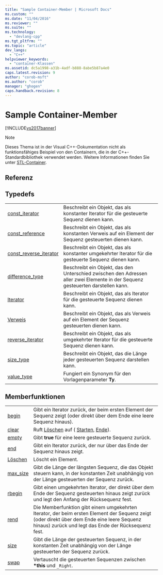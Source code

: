```yaml
---
title: "Sample Container-Member | Microsoft Docs"
ms.custom: ""
ms.date: "11/04/2016"
ms.reviewer: ""
ms.suite: ""
ms.technology: 
  - "devlang-cpp"
ms.tgt_pltfrm: ""
ms.topic: "article"
dev_langs: 
  - "C++"
helpviewer_keywords: 
  - "container-Klassen"
ms.assetid: dc5a1998-a31b-4adf-b888-8abe5b87a4e0
caps.latest.revision: 9
author: "corob-msft"
ms.author: "corob"
manager: "ghogen"
caps.handback.revision: 8
---
```

# Sample Container-Member
[!INCLUDE[vs2017banner](../assembler/inline/includes/vs2017banner.md)]

> [!NOTE]
>  Dieses Thema ist in der Visual C\+\+\-Dokumentation nicht als funktionsfähiges Beispiel von den Containern, die in der C\+\+\-Standardbibliothek verwendet werden.  Weitere Informationen finden Sie unter [STL\-Container](../standard-library/stl-containers.md).  
  
## Referenz  
  
## Typedefs  
  
|||  
|-|-|  
|[const\_iterator](../standard-library/container-class-const-iterator.md)|Beschreibt ein Objekt, das als konstanter Iterator für die gesteuerte Sequenz dienen kann.|  
|[const\_reference](../standard-library/container-class-const-reference.md)|Beschreibt ein Objekt, das als konstanten Verweis auf ein Element der Sequenz gesteuerten dienen kann.|  
|[const\_reverse\_iterator](../standard-library/container-class-const-reverse-iterator.md)|Beschreibt ein Objekt, das als konstanter umgekehrter Iterator für die gesteuerte Sequenz dienen kann.|  
|[difference\_type](../standard-library/container-class-difference-type.md)|Beschreibt ein Objekt, das den Unterschied zwischen den Adressen aller zwei Elemente in der Sequenz gesteuerten darstellen kann.|  
|[Iterator](../standard-library/container-class-iterator.md)|Beschreibt ein Objekt, das als Iterator für die gesteuerte Sequenz dienen kann.|  
|[Verweis](../standard-library/container-class-reference.md)|Beschreibt ein Objekt, das als Verweis auf ein Element der Sequenz gesteuerten dienen kann.|  
|[reverse\_iterator](../standard-library/container-class-reverse-iterator.md)|Beschreibt ein Objekt, das als umgekehrter Iterator für die gesteuerte Sequenz dienen kann.|  
|[size\_type](../standard-library/container-class-size-type.md)|Beschreibt ein Objekt, das die Länge jeder gesteuerten Sequenz darstellen kann.|  
|[value\_type](../standard-library/container-class-value-type.md)|Fungiert ein Synonym für den Vorlagenparameter **Ty**.|  
  
## Memberfunktionen  
  
|||  
|-|-|  
|[begin](../standard-library/container-class-begin.md)|Gibt ein Iterator zurück, der beim ersten Element der Sequenz zeigt \(oder direkt über dem Ende eine leere Sequenz hinaus\).|  
|[clear](../standard-library/container-class-clear.md)|Ruft [Löschen](../standard-library/container-class-erase.md) auf \( [Starten](../standard-library/container-class-begin.md), [Ende](../standard-library/container-class-end.md)\).|  
|[empty](../standard-library/container-class-empty.md)|Gibt **true**  für eine leere gesteuerte Sequenz zurück.|  
|[end](../standard-library/container-class-end.md)|Gibt ein Iterator zurück, der nur über das Ende der Sequenz hinaus zeigt.|  
|[Löschen](../standard-library/container-class-erase.md)|Löscht ein Element.|  
|[max\_size](../standard-library/container-class-max-size.md)|Gibt die Länge der längsten Sequenz, die das Objekt steuern kann, in der konstanten Zeit unabhängig von der Länge gesteuerten der Sequenz zurück.|  
|[rbegin](../standard-library/container-class-rbegin.md)|Gibt einen umgekehrten Iterator, der direkt über dem Ende der Sequenz gesteuerten hinaus zeigt zurück und legt den Anfang der Rücksequenz fest.|  
|[rend](../standard-library/container-class-rend.md)|Die Memberfunktion gibt einem umgekehrten Iterator, der beim ersten Element der Sequenz zeigt \(oder direkt über dem Ende eine leere Sequenz hinaus\) zurück und legt das Ende der Rücksequenz fest.|  
|[size](../standard-library/container-class-size.md)|Gibt die Länge der gesteuerten Sequenz, in der konstanten Zeit unabhängig von der Länge gesteuerten der Sequenz zurück.|  
|[swap](../standard-library/container-class-swap.md)|Vertauscht die gesteuerten Sequenzen zwischen **\*this** und `_Right`.|